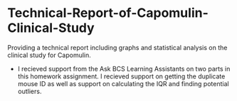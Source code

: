 # Technical-Report-of-Capomulin-Clinical-Study
Providing a technical report including graphs and statistical analysis on the clinical study for Capomulin. 
* I recieved support from the Ask BCS Learning Assistants on two parts in this homework assignment. I recieved support on getting the duplicate mouse ID as well as support on calculating the IQR and finding potential outliers.